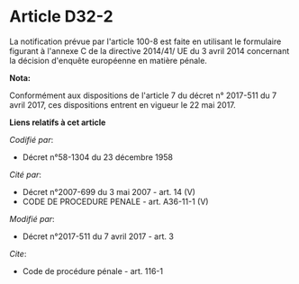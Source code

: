 # Article D32-2

La notification prévue par l'article 100-8 est faite en utilisant le formulaire figurant à l'annexe C de la directive
2014/41/ UE du 3 avril 2014 concernant la décision d'enquête européenne en matière pénale.

**Nota:**

Conformément aux dispositions de l'article 7 du décret n° 2017-511 du 7 avril 2017, ces dispositions entrent en vigueur le 22
mai 2017.

**Liens relatifs à cet article**

_Codifié par_:

  - Décret n°58-1304 du 23 décembre 1958

_Cité par_:

  - Décret n°2007-699 du 3 mai 2007 - art. 14 (V)
  - CODE DE PROCEDURE PENALE - art. A36-11-1 (V)

_Modifié par_:

  - Décret n°2017-511 du 7 avril 2017 - art. 3

_Cite_:

  - Code de procédure pénale - art. 116-1
